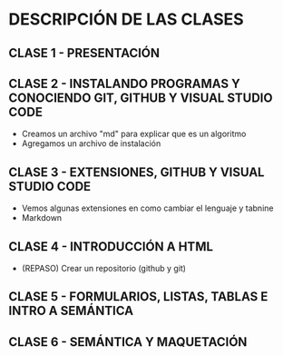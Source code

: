 # DESCRIPCIÓN DE LAS CLASES

## CLASE 1 - PRESENTACIÓN

## CLASE 2 - INSTALANDO PROGRAMAS Y CONOCIENDO GIT, GITHUB Y VISUAL STUDIO CODE

- Creamos un archivo "md" para explicar que es un algoritmo
- Agregamos un archivo de instalación
  
## CLASE 3 - EXTENSIONES, GITHUB Y VISUAL STUDIO CODE

- Vemos algunas extensiones en como cambiar el lenguaje y tabnine
- Markdown

## CLASE 4 - INTRODUCCIÓN A HTML

- (REPASO) Crear un repositorio (github y git)

## CLASE 5 - FORMULARIOS, LISTAS, TABLAS E INTRO A SEMÁNTICA

## CLASE 6 - SEMÁNTICA Y MAQUETACIÓN